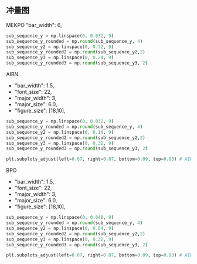## 冲量图

MEKPO
"bar_width": 6,
```python
sub_sequence_y = np.linspace(0, 0.032, 9)
sub_sequence_y_rounded = np.round(sub_sequence_y, 4)
sub_sequence_y2 = np.linspace(0, 0.32, 9)
sub_sequence_y_rounded2 = np.round(sub_sequence_y2,2)
sub_sequence_y3 = np.linspace(0, 0.24, 9)
sub_sequence_y_rounded3 = np.round(sub_sequence_y3, 2)
```

AIBN
- "bar_width": 1.5,
- "font_size": 22,
- "major_width": 3,
- "major_size": 6.0,
- "figure_size": [18,10],
```python
sub_sequence_y = np.linspace(0, 0.032, 9)
sub_sequence_y_rounded = np.round(sub_sequence_y, 4)
sub_sequence_y2 = np.linspace(0, 0.16, 9)
sub_sequence_y_rounded2 = np.round(sub_sequence_y2,2)
sub_sequence_y3 = np.linspace(0, 0.32, 9)
sub_sequence_y_rounded3 = np.round(sub_sequence_y3, 2)

plt.subplots_adjust(left=0.07, right=0.87, bottom=0.09, top=0.93) # AIBN、BPO
```

BPO
- "bar_width": 1.5,
- "font_size": 22,
- "major_width": 3,
- "major_size": 6.0,
- "figure_size": [18,10],
```python
sub_sequence_y = np.linspace(0, 0.048, 9)
sub_sequence_y_rounded = np.round(sub_sequence_y, 4)
sub_sequence_y2 = np.linspace(0, 0.64, 9)
sub_sequence_y_rounded2 = np.round(sub_sequence_y2,2)
sub_sequence_y3 = np.linspace(0, 0.32, 9)
sub_sequence_y_rounded3 = np.round(sub_sequence_y3, 2)

plt.subplots_adjust(left=0.07, right=0.87, bottom=0.09, top=0.93) # AIBN、BPO
```